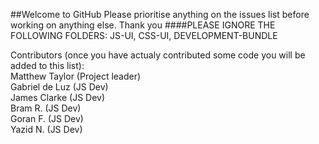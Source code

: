 ##Welcome to GitHub
Please prioritise anything on the issues list before working on anything else. Thank you
####PLEASE IGNORE THE FOLLOWING FOLDERS: JS-UI, CSS-UI, DEVELOPMENT-BUNDLE

Contributors (once you have actualy contributed some code you will be added to this list):  
Matthew Taylor (Project leader)  
Gabriel de Luz (JS Dev)  
James Clarke (JS Dev)  
Bram R. (JS Dev)  
Goran F. (JS Dev)  
Yazid N. (JS Dev)
